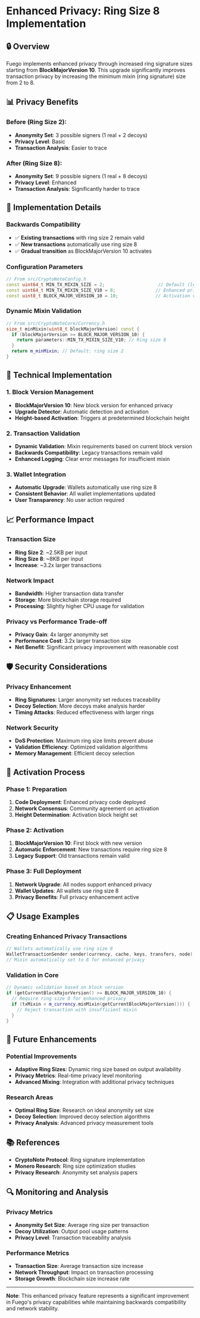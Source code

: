 <!--
Copyright (c) 2024 Fuego Developers

This file is part of Fuego.

Fuego is free software distributed in the hope that it
will be useful, but WITHOUT ANY WARRANTY; without even the
implied warranty of MERCHANTABILITY or FITNESS FOR A PARTICULAR
PURPOSE. You can redistribute it and/or modify it under the terms
of the GNU General Public License v3 or later versions as published
by the Free Software Foundation. Fuego includes elements written
by third parties. See file labeled LICENSE for more details.
You should have received a copy of the GNU General Public License
along with Fuego. If not, see <https://www.gnu.org/licenses/>.
-->

# Enhanced Privacy: Ring Size 8 Implementation

## 🔒 **Overview**

Fuego implements enhanced privacy through increased ring signature sizes starting from **BlockMajorVersion 10**. This upgrade significantly improves transaction privacy by increasing the minimum mixin (ring signature) size from 2 to 8.

## 📊 **Privacy Benefits**

### **Before (Ring Size 2):**
- **Anonymity Set**: 3 possible signers (1 real + 2 decoys)
- **Privacy Level**: Basic
- **Transaction Analysis**: Easier to trace

### **After (Ring Size 8):**
- **Anonymity Set**: 9 possible signers (1 real + 8 decoys)
- **Privacy Level**: Enhanced
- **Transaction Analysis**: Significantly harder to trace

## 🚀 **Implementation Details**

### **Backwards Compatibility**
- ✅ **Existing transactions** with ring size 2 remain valid
- ✅ **New transactions** automatically use ring size 8
- ✅ **Gradual transition** as BlockMajorVersion 10 activates

### **Configuration Parameters**
```cpp
// From src/CryptoNoteConfig.h
const uint64_t MIN_TX_MIXIN_SIZE = 2;                    // Default (legacy)
const uint64_t MIN_TX_MIXIN_SIZE_V10 = 8;               // Enhanced privacy
const uint8_t BLOCK_MAJOR_VERSION_10 = 10;              // Activation version
```

### **Dynamic Mixin Validation**
```cpp
// From src/CryptoNoteCore/Currency.h
size_t minMixin(uint8_t blockMajorVersion) const {
  if (blockMajorVersion >= BLOCK_MAJOR_VERSION_10) {
    return parameters::MIN_TX_MIXIN_SIZE_V10; // Ring size 8
  }
  return m_minMixin; // Default: ring size 2
}
```

## 🔧 **Technical Implementation**

### **1. Block Version Management**
- **BlockMajorVersion 10**: New block version for enhanced privacy
- **Upgrade Detector**: Automatic detection and activation
- **Height-based Activation**: Triggers at predetermined blockchain height

### **2. Transaction Validation**
- **Dynamic Validation**: Mixin requirements based on current block version
- **Backwards Compatibility**: Legacy transactions remain valid
- **Enhanced Logging**: Clear error messages for insufficient mixin

### **3. Wallet Integration**
- **Automatic Upgrade**: Wallets automatically use ring size 8
- **Consistent Behavior**: All wallet implementations updated
- **User Transparency**: No user action required

## 📈 **Performance Impact**

### **Transaction Size**
- **Ring Size 2**: ~2.5KB per input
- **Ring Size 8**: ~8KB per input
- **Increase**: ~3.2x larger transactions

### **Network Impact**
- **Bandwidth**: Higher transaction data transfer
- **Storage**: More blockchain storage required
- **Processing**: Slightly higher CPU usage for validation

### **Privacy vs Performance Trade-off**
- **Privacy Gain**: 4x larger anonymity set
- **Performance Cost**: 3.2x larger transaction size
- **Net Benefit**: Significant privacy improvement with reasonable cost

## 🛡️ **Security Considerations**

### **Privacy Enhancement**
- **Ring Signatures**: Larger anonymity set reduces traceability
- **Decoy Selection**: More decoys make analysis harder
- **Timing Attacks**: Reduced effectiveness with larger rings

### **Network Security**
- **DoS Protection**: Maximum ring size limits prevent abuse
- **Validation Efficiency**: Optimized validation algorithms
- **Memory Management**: Efficient decoy selection

## 🔄 **Activation Process**

### **Phase 1: Preparation**
1. **Code Deployment**: Enhanced privacy code deployed
2. **Network Consensus**: Community agreement on activation
3. **Height Determination**: Activation block height set

### **Phase 2: Activation**
1. **BlockMajorVersion 10**: First block with new version
2. **Automatic Enforcement**: New transactions require ring size 8
3. **Legacy Support**: Old transactions remain valid

### **Phase 3: Full Deployment**
1. **Network Upgrade**: All nodes support enhanced privacy
2. **Wallet Updates**: All wallets use ring size 8
3. **Privacy Benefits**: Full privacy enhancement active

## 📋 **Usage Examples**

### **Creating Enhanced Privacy Transactions**
```cpp
// Wallets automatically use ring size 8
WalletTransactionSender sender(currency, cache, keys, transfers, node);
// Mixin automatically set to 8 for enhanced privacy
```

### **Validation in Core**
```cpp
// Dynamic validation based on block version
if (getCurrentBlockMajorVersion() >= BLOCK_MAJOR_VERSION_10) {
  // Require ring size 8 for enhanced privacy
  if (txMixin < m_currency.minMixin(getCurrentBlockMajorVersion())) {
    // Reject transaction with insufficient mixin
  }
}
```

## 🎯 **Future Enhancements**

### **Potential Improvements**
- **Adaptive Ring Sizes**: Dynamic ring size based on output availability
- **Privacy Metrics**: Real-time privacy level monitoring
- **Advanced Mixing**: Integration with additional privacy techniques

### **Research Areas**
- **Optimal Ring Size**: Research on ideal anonymity set size
- **Decoy Selection**: Improved decoy selection algorithms
- **Privacy Analysis**: Advanced privacy measurement tools

## 📚 **References**

- **CryptoNote Protocol**: Ring signature implementation
- **Monero Research**: Ring size optimization studies
- **Privacy Research**: Anonymity set analysis papers

## 🔍 **Monitoring and Analysis**

### **Privacy Metrics**
- **Anonymity Set Size**: Average ring size per transaction
- **Decoy Utilization**: Output pool usage patterns
- **Privacy Level**: Transaction traceability analysis

### **Performance Metrics**
- **Transaction Size**: Average transaction size increase
- **Network Throughput**: Impact on transaction processing
- **Storage Growth**: Blockchain size increase rate

---

**Note**: This enhanced privacy feature represents a significant improvement in Fuego's privacy capabilities while maintaining backwards compatibility and network stability.
